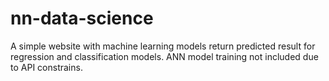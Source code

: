 # nn-data-science
A simple website with machine learning models return predicted result for regression and classification models. ANN model training not included due to API constrains.
